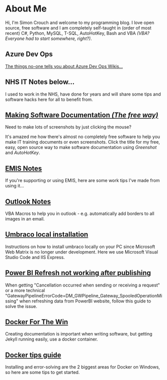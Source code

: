 # About Me

Hi, I'm Simon Crouch and welcome to my programming blog.
I love open source, free software and I am completely self-taught in (order of most recent) C#, Python, MySQL, T-SQL, AutoHotKey, Bash and VBA *(VBA? Everyone had to start somewhere, right?)*.

## Azure Dev Ops

[The things no-one tells you about Azure Dev Ops Wikis...](Azure-Dev-Ops-Wiki.md)

## NHS IT Notes below...

I used to work in the NHS, have done for years and will share some tips and software hacks here for all to benefit from.

## [Making Software Documentation _(The free way)_](making_software_documentation.md)

Need to make lots of screenshots by just clicking the mouse?

It's amazed me how there's almost no completely free software to help you make IT training documents or even screenshots. Click the title for my free, easy, open source way to make software documentation using _Greenshot_ and _AutoHotKey_.

## [EMIS Notes](emis.md)

If you're supporting or using EMIS, here are some work tips I've made from using it...

## [Outlook Notes](outlook.md)

VBA Macros to help you in outlook - e.g. automatically add borders to all images in an email.

## [Umbraco local installation](umbraco.md)

Instructions on how to install umbraco locally on your PC since Microsoft Web Matrix is no longer under development. Here we use Microsoft Visual Studio Code and IIS Express.

## [Power BI Refresh not working after publishing](pbi_cancellation_occurred.md)

When getting "Cancellation occurred when sending or receiving a request" or a more technical "GatewayPipelineErrorCode=DM_GWPipeline_Gateway_SpooledOperationMissing" when refreshing data from PowerBI website, follow this guide to solve the issue.

## [Docker For The Win](Docker_ftw.md)

Creating documentation is important when writing software, but getting Jekyll running easily, use a docker container.

## [Docker tips guide](Docker.md)

Installing and error-solving are the 2 biggest areas for Docker on Windows, so here are some tips to get started.